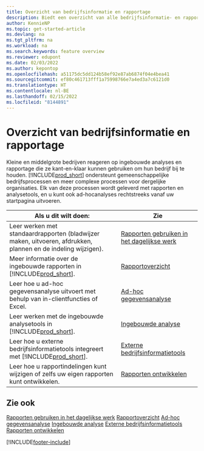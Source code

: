 ```yaml
---
title: Overzicht van bedrijfsinformatie en rapportage
description: Biedt een overzicht van alle bedrijfsinformatie- en rapportagefuncties die worden ondersteund in het Business Central-product.
author: KennieNP
ms.topic: get-started-article
ms.devlang: na
ms.tgt_pltfrm: na
ms.workload: na
ms.search.keywords: feature overview
ms.reviewer: edupont
ms.date: 02/03/2022
ms.author: kepontop
ms.openlocfilehash: a51175dc5dd124b58ef92e87ab6874f04e4bea41
ms.sourcegitcommit: ef80c461713fff1a75998766e7a4ed3a7c6121d0
ms.translationtype: HT
ms.contentlocale: nl-BE
ms.lasthandoff: 02/15/2022
ms.locfileid: "8144891"
---
```

# <a name="business-intelligence-and-reporting-overview"></a>Overzicht van bedrijfsinformatie en rapportage

Kleine en middelgrote bedrijven reageren op ingebouwde analyses en rapportage die ze kant-en-klaar kunnen gebruiken om hun bedrijf bij te houden. [!INCLUDE[prod_short](includes/prod_short.md)] ondersteunt gemeenschappelijke bedrijfsprocessen en meer complexe processen voor dergelijke organisaties. Elk van deze processen wordt geleverd met rapporten en analysetools, en u kunt ook ad-hocanalyses rechtstreeks vanaf uw startpagina uitvoeren.  

| Als u dit wilt doen: | Zie |
| --- | --- |
| Leer werken met standaardrapporten (bladwijzer maken, uitvoeren, afdrukken, plannen en de indeling wijzigen). | [Rapporten gebruiken in het dagelijkse werk](reports-use-reports.md) |
| Meer informatie over de ingebouwde rapporten in [!INCLUDE[prod_short](includes/prod_short.md)]. |[Rapportoverzicht](reports-available-reports.md)|
| Leer hoe u ad-hoc gegevensanalyse uitvoert met behulp van in-clientfuncties of Excel. | [Ad-hoc gegevensanalyse](reports-adhoc-analysis.md) |
| Leer werken met de ingebouwde analysetools in [!INCLUDE[prod_short](includes/prod_short.md)].| [Ingebouwde analyse](reports-built-in-analytics.md) |
| Leer hoe u externe bedrijfsinformatietools integreert met [!INCLUDE[prod_short](includes/prod_short.md)].| [Externe bedrijfsinformatietools](reports-external-analysis.md) |
|Leer hoe u rapportindelingen kunt wijzigen of zelfs uw eigen rapporten kunt ontwikkelen. |[Rapporten ontwikkelen](reports-develop-reports.md)|

## <a name="see-also"></a>Zie ook

[Rapporten gebruiken in het dagelijkse werk](reports-use-reports.md)
[Rapportoverzicht](reports-available-reports.md)
[Ad-hoc gegevensanalyse](reports-adhoc-analysis.md)
[Ingebouwde analyse](reports-built-in-analytics.md)
[Externe bedrijfsinformatietools](reports-external-analysis.md)
[Rapporten ontwikkelen](reports-develop-reports.md)


[!INCLUDE[footer-include](includes/footer-banner.md)]